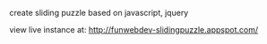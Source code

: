 create sliding puzzle based on javascript, jquery

view live instance at: http://funwebdev-slidingpuzzle.appspot.com/
